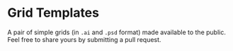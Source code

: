 # Grid Templates

A pair of simple grids (in `.ai` and `.psd` format) made available to the public. Feel free to share yours by submitting a pull request.
